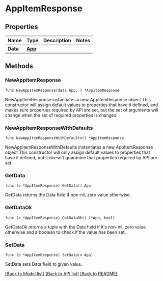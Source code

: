 # AppItemResponse

## Properties

Name | Type | Description | Notes
------------ | ------------- | ------------- | -------------
**Data** | [**App**](App.md) |  | 

## Methods

### NewAppItemResponse

`func NewAppItemResponse(data App, ) *AppItemResponse`

NewAppItemResponse instantiates a new AppItemResponse object
This constructor will assign default values to properties that have it defined,
and makes sure properties required by API are set, but the set of arguments
will change when the set of required properties is changed

### NewAppItemResponseWithDefaults

`func NewAppItemResponseWithDefaults() *AppItemResponse`

NewAppItemResponseWithDefaults instantiates a new AppItemResponse object
This constructor will only assign default values to properties that have it defined,
but it doesn't guarantee that properties required by API are set

### GetData

`func (o *AppItemResponse) GetData() App`

GetData returns the Data field if non-nil, zero value otherwise.

### GetDataOk

`func (o *AppItemResponse) GetDataOk() (*App, bool)`

GetDataOk returns a tuple with the Data field if it's non-nil, zero value otherwise
and a boolean to check if the value has been set.

### SetData

`func (o *AppItemResponse) SetData(v App)`

SetData sets Data field to given value.



[[Back to Model list]](../README.md#documentation-for-models) [[Back to API list]](../README.md#documentation-for-api-endpoints) [[Back to README]](../README.md)



